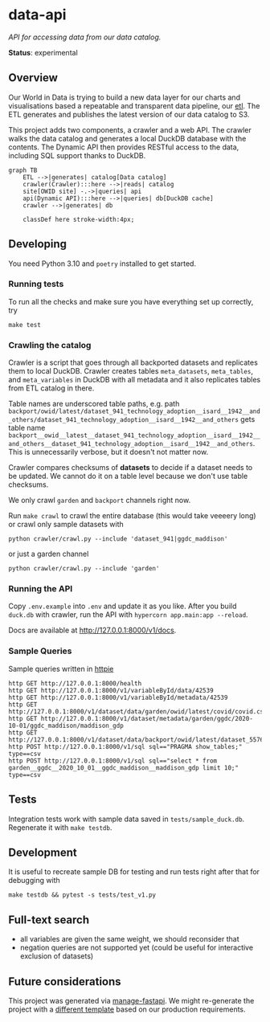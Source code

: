 # data-api

_API for accessing data from our data catalog._

**Status**: experimental

## Overview

Our World in Data is trying to build a new data layer for our charts and visualisations based a repeatable and transparent data pipeline, our [etl](https://github.org/owid/etl). The ETL generates and publishes the latest version of our data catalog to S3.

This project adds two components, a crawler and a web API. The crawler walks the data catalog and generates a local DuckDB database with the contents. The Dynamic API then provides RESTful access to the data, including SQL support thanks to DuckDB.

```mermaid
graph TB
    ETL -->|generates| catalog[Data catalog]
    crawler(Crawler):::here -->|reads| catalog
    site[OWID site] -.->|queries| api
    api(Dynamic API):::here -->|queries| db[DuckDB cache]
    crawler -->|generates| db

    classDef here stroke-width:4px;
```

## Developing

You need Python 3.10 and `poetry` installed to get started.

### Running tests

To run all the checks and make sure you have everything set up correctly, try

```
make test
```

### Crawling the catalog

Crawler is a script that goes through all backported datasets and replicates them to local DuckDB. Crawler creates tables `meta_datasets`, `meta_tables`, and `meta_variables` in DuckDB with all metadata and it also replicates tables from ETL catalog in there.

Table names are underscored table paths, e.g. path `backport/owid/latest/dataset_941_technology_adoption__isard__1942__and_others/dataset_941_technology_adoption__isard__1942__and_others` gets table name `backport__owid__latest__dataset_941_technology_adoption__isard__1942__and_others__dataset_941_technology_adoption__isard__1942__and_others`. This is unnecessarily verbose, but it doesn't not matter now.

Crawler compares checksums of **datasets** to decide if a dataset needs to be updated. We cannot do it on a table level because we don't use table checksums.

We only crawl `garden` and `backport` channels right now.

Run `make crawl` to crawl the entire database (this would take veeeery long) or crawl only sample datasets with

```
python crawler/crawl.py --include 'dataset_941|ggdc_maddison'
```

or just a garden channel

```
python crawler/crawl.py --include 'garden'
```

### Running the API

Copy `.env.example` into `.env` and update it as you like. After you build `duck.db` with crawler, run the API with `hypercorn app.main:app --reload`.

Docs are available at http://127.0.0.1:8000/v1/docs.

### Sample Queries

Sample queries written in [httpie](https://httpie.io/)

```
http GET http://127.0.0.1:8000/health
http GET http://127.0.0.1:8000/v1/variableById/data/42539
http GET http://127.0.0.1:8000/v1/variableById/metadata/42539
http GET http://127.0.0.1:8000/v1/dataset/data/garden/owid/latest/covid/covid.csv
http GET http://127.0.0.1:8000/v1/dataset/metadata/garden/ggdc/2020-10-01/ggdc_maddison/maddison_gdp
http GET http://127.0.0.1:8000/v1/dataset/data/backport/owid/latest/dataset_5576_ggdc_maddison__2020_10_01/dataset_5576_ggdc_maddison__2020_10_01.feather
http POST http://127.0.0.1:8000/v1/sql sql=="PRAGMA show_tables;" type==csv
http POST http://127.0.0.1:8000/v1/sql sql=="select * from garden__ggdc__2020_10_01__ggdc_maddison__maddison_gdp limit 10;" type==csv
```

## Tests

Integration tests work with sample data saved in `tests/sample_duck.db`. Regenerate it with `make testdb`.

## Development

It is useful to recreate sample DB for testing and run tests right after that for debugging with

```
make testdb && pytest -s tests/test_v1.py
```

## Full-text search

- all variables are given the same weight, we should reconsider that
- negation queries are not supported yet (could be useful for interactive exclusion of datasets)

## Future considerations

This project was generated via [manage-fastapi](https://ycd.github.io/manage-fastapi/). We might re-generate the project with a [different template](https://fastapi.tiangolo.com/advanced/templates/) based on our production requirements.
